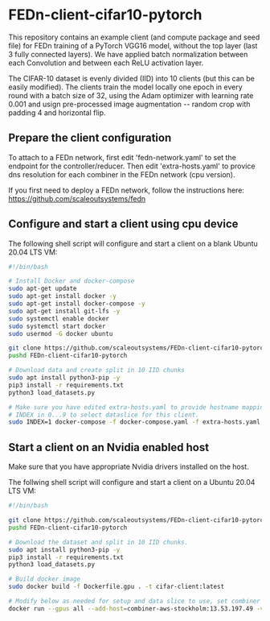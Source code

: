 # FEDn-client-cifar10-pytorch
This repository contains an example client (and compute package and seed file) for FEDn training of a PyTorch VGG16 model, without the top layer (last 3 fully connected layers). We have applied batch normalization between each Convolution and between each ReLU activation layer. 

The CIFAR-10 dataset is evenly divided (IID) into 10 clients (but this can be easily modified). The clients train the model locally one epoch in every round with a batch size of 32, using the Adam optimizer with learning rate 0.001 and usign pre-processed image augmentation -- random crop with padding 4 and horizontal flip.

## Prepare the client configuration

To attach to a FEDn network, first edit 'fedn-network.yaml' to set the endpoint for the controller/reducer. Then edit 'extra-hosts.yaml' to provice dns resolution for each combiner in the FEDn network (cpu version).

If you first need to deploy a FEDn network, follow the instructions here: https://github.com/scaleoutsystems/fedn 

## Configure and start a client using cpu device

The following shell script will configure and start a client on a blank Ubuntu 20.04 LTS VM:    

```bash
#!/bin/bash

# Install Docker and docker-compose
sudo apt-get update
sudo apt-get install docker -y
sudo apt-get install docker-compose -y
sudo apt-get install git-lfs -y
sudo systemctl enable docker
sudo systemctl start docker
sudo usermod -G docker ubuntu

git clone https://github.com/scaleoutsystems/FEDn-client-cifar10-pytorch.git
pushd FEDn-client-cifar10-pytorch

# Download data and create split in 10 IID chunks
sudo apt install python3-pip -y
pip3 install -r requirements.txt
python3 load_datasets.py 

# Make sure you have edited extra-hosts.yaml to provide hostname mappings for combiners
# INDEX in 0...9 to select dataslice for this client.
sudo INDEX=1 docker-compose -f docker-compose.yaml -f extra-hosts.yaml up 
```

## Start a client on an Nvidia enabled host
Make sure that you have appropriate Nvidia drivers installed on the host. 

The follwing shell script will configure and start a client on a Ubuntu 20.04 LTS VM:

```bash
#!/bin/bash

git clone https://github.com/scaleoutsystems/FEDn-client-cifar10-pytorch.git
pushd FEDn-client-cifar10-pytorch

# Download the dataset and split in 10 IID chunks. 
sudo apt install python3-pip -y
pip3 install -r requirements.txt
python3 load_datasets.py 

# Build docker image
sudo docker build -f Dockerfile.gpu . -t cifar-client:latest

# Modify below as needed for setup and data slice to use, set combiner extra host, then start client
docker run --gpus all --add-host=combiner-aws-stockholm:13.53.197.49 -v /home/ubuntu/FEDn-client-cifar10-pytorch/data/10clients/client1:/app/data cifar-client /bin/bash -c "fedn run client -in fedn-network.yaml"
```
